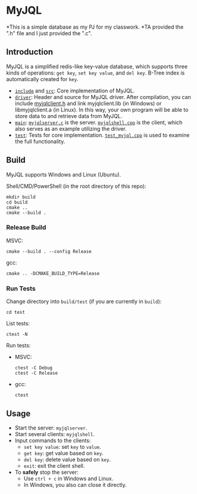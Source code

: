# MyJQL

*This is a simple database as my PJ for my classwork.
*TA provided the ".h" file and I just provided the ".c". 

## Introduction

MyJQL is a simplified redis-like key-value database, which supports three kinds of operations: `get key`, `set key value`, and `del key`. B-Tree index is automatically created for `key`.

- [`include`](include) and [`src`](src): Core implementation of MyJQL.
- [`driver`](driver): Header and source for MyJQL driver. After compilation, you can include [myjqlclient.h](driver/myjqlclient.h) and link myjqlclient.lib (in Windows) or libmyjqlclient.a (in Linux). In this way, your own program will be able to store data to and retrieve data from MyJQL.
- [`main`](main): [`myjqlserver.c`](main/myjqlserver.c) is the server. [`myjqlshell.cpp`](main/myjqlshell.cpp) is the client, which also serves as an example utilizing the driver.
- [`test`](test): Tests for core implementation. [`test_myjql.cpp`](test/test_myjql.cpp) is used to examine the full functionality.

## Build

MyJQL supports Windows and Linux (Ubuntu).

Shell/CMD/PowerShell (in the root directory of this repo):
```
mkdir build
cd build
cmake ..
cmake --build .
```

### Release Build

MSVC:
```
cmake --build . --config Release
```

gcc:
```
cmake .. -DCMAKE_BUILD_TYPE=Release
```

### Run Tests

Change directory into `build/test` (if you are currently in `build`):
```
cd test
```

List tests:
```
ctest -N
```

Run tests:

- MSVC:
  ```
  ctest -C Debug
  ctest -C Release
  ```

- gcc:
  ```
  ctest
  ```


## Usage

- Start the server: `myjqlserver`.
- Start several clients: `myjqlshell`.
- Input commands to the clients:
  - `set key value`: set `key` to `value`.
  - `get key`: get value based on `key`.
  - `del key`: delete value based on `key`.
  - `exit`: exit the client shell.
- To **safely** stop the server:
  - Use `ctrl + c` in Windows and Linux.
  - In Windows, you also can close it directly.
